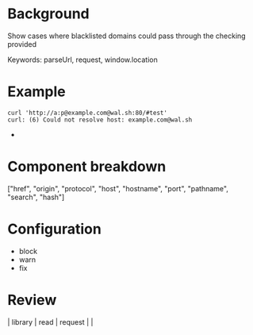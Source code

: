 # Background 

Show cases where blacklisted domains could pass through the checking provided 

Keywords: parseUrl, request, window.location 


# Example 

```
curl 'http://a:p@example.com@wal.sh:80/#test'
curl: (6) Could not resolve host: example.com@wal.sh
```


- 
# Component breakdown 


["href", "origin", "protocol", "host", "hostname", "port", "pathname", "search", "hash"]

# Configuration

- block 
- warn 
- fix 


# Review 


| library | read | request | 
| 
